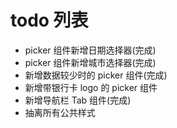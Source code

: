 # todo 列表

- picker 组件新增日期选择器(完成)
- picker 组件新增城市选择器(完成)
- 新增数据较少时的 picker 组件(完成)
- 新增带银行卡 logo 的 picker 组件
- 新增导航栏 Tab 组件(完成)
- 抽离所有公共样式
